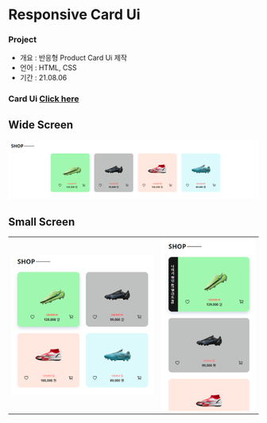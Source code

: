 # Responsive Card Ui

### Project

- 개요 : 반응형 Product Card Ui 제작
- 언어 : HTML, CSS
- 기간 : 21.08.06

### Card Ui [Click here](https://won-jin-lee.github.io/Product-Card-Ui-01)

## Wide Screen

![wide](demo/wide.png)

## Small Screen

|                           |                          |
| ------------------------- | ------------------------ |
| ![small](demo/middle.png) | ![small](demo/small.png) |
